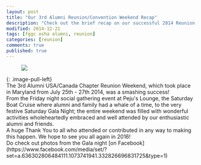 ```yaml
---
layout: post
title: "Our 3rd Alumni Reunion/Convention Weekend Recap"
description: "Check out the brief recap on our successful 2014 Reunion Weekend in Maryland..."
modified: 2014-12-21
tags: [fggc osha alumni, reunion]
categories: [reunion]
comments: true
published: true
---
```

<figure>
	<a href="{{ site.url }}/images/reunionentrance.png"><img src="{{ site.url }}/images/reunionentrance.png"></a>
</figure>
{: .image-pull-left}

<br>
The 3rd Alumni USA/Canada Chapter Reunion Weekend, which took place in Maryland from July 25th - 27th 2014, was a smashing success!

<br>
From the Friday night social gathering event at Peju's Lounge, the Saturday Boat Cruise where alumni and family had a whale of a time, to the very festive Saturday Gala Night; the entire weekend was filled with wonderful activities wholeheartedly embraced and well attended by our enthusiastic alumni and friends.

<br>
A huge Thank You to all who attended or contributed in any way to making this happen. We hope to see you all again in 2016!

<br>
Do check out photos from the Gala night [on Facebook](https://www.facebook.com/media/set/?set=a.636302806484111.1073741941.332826696831725&type=1)

